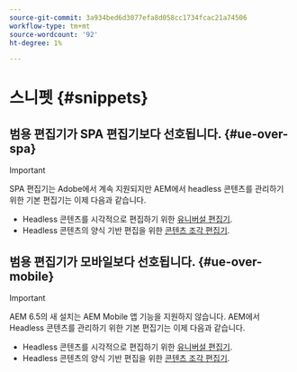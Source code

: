 ```yaml
---
source-git-commit: 3a934bed6d3077efa8d058cc1734fcac21a74506
workflow-type: tm+mt
source-wordcount: '92'
ht-degree: 1%

---
```

# 스니펫 {#snippets}

## 범용 편집기가 SPA 편집기보다 선호됩니다. {#ue-over-spa}

>[!IMPORTANT]
>
>SPA 편집기는 Adobe에서 계속 지원되지만 AEM에서 headless 콘텐츠를 관리하기 위한 기본 편집기는 이제 다음과 같습니다.
>
>* Headless 콘텐츠를 시각적으로 편집하기 위한 [유니버설 편집기](/help/sites-developing/universal-editor/introduction.md).
>* Headless 콘텐츠의 양식 기반 편집을 위한 [콘텐츠 조각 편집기](/help/assets/content-fragments/content-fragments-managing.md).

## 범용 편집기가 모바일보다 선호됩니다. {#ue-over-mobile}

>[!IMPORTANT]
>
>AEM 6.5의 새 설치는 AEM Mobile 앱 기능을 지원하지 않습니다. AEM에서 Headless 콘텐츠를 관리하기 위한 기본 편집기는 이제 다음과 같습니다.
>
>* Headless 콘텐츠를 시각적으로 편집하기 위한 [유니버설 편집기](/help/sites-developing/universal-editor/introduction.md).
>* Headless 콘텐츠의 양식 기반 편집을 위한 [콘텐츠 조각 편집기](/help/assets/content-fragments/content-fragments-managing.md).
